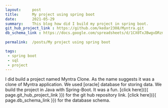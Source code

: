 ```yaml
---
layout:     post
title:      My project using spring boot
date:       2021-05-29
summary:    This blog how did I build my project in spring boot.
git_hub_project_link : https://github.com/kedar2308/Myntra.git
db_schema_link : https://docs.google.com/spreadsheets/d/1CX0TxJBwgvDRzmqBNLq8PeXZGdpBjm9uTdGca94a__o/edit#gid=0
                 
permalink:  /posts/My project using spring boot

tags:
 - spring boot
 - sql
 - project
---
```


I did build a project named Myntra Clone. As the name suggests it was a clone of Myntra application.
We used [oracle] database for storing data. We build the project in Java with Spring-Boot.
It was a fun.
[click here]({{ page.git_hub_project_link }}) for the git hub repository link.
[click here]({{ page.db_schema_link }}) for the database schema.
  
